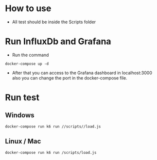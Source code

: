 # How to use

- All test should be inside the Scripts folder

# Run InfluxDb and Grafana

- Run the command

```shell
docker-compose up -d
```

- After that you can access to the Grafana dashboard in localhost:3000
also you can change the port in the docker-compose file.

# Run test

## Windows

```shell
docker-compose run k6 run //scripts//load.js
```

## Linux / Mac

```shell
docker-compose run k6 run /scripts/load.js
```

